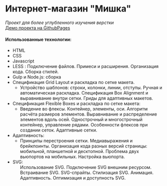 <h1>Интернет-магазин "Мишка"</h1>
<i>Проект для более углубленного изучения верстки</i><br>
<a href="https://evgeniia-rushakova.github.io/Mishka-shop/index.html">Демо проекта на GithubPages</a>
<h4>Использованные технологии:</h4>
<ul>
   <li>HTML</li>
   <li>CSS</li>
   <li>Javascript</li>
   <li>LESS : Подключение файлов.
      Примеси и расширения.
      Организация кода.
      Сборка стилей.
   </li>
   <li>Gulp и Node.js: сборка</li>
   <li>
      Спецификация Grid Layout и раскладка по сетке макета.
      <ul>
         <li>
            Устройство шаблонов: строки, колонки, линии, отступы.
            Ручная и автоматическая раскладка.
            Спецификация Box Alignment и выравнивание внутри сетки.
            Гриды для адаптивных макетов.
         </li>
      </ul>
   </li>
   <li>
      Спецификация Flexible Boxes и раскладка по сетке макета:
      <ul>
         <li>    Введение во флексы.
            Контейнер, элементы, оси.
            Алгоритм расчёта размеров элементов.
            Выравнивание и распределение элементов вдоль осей.
            Однострочный и многострочный контейнер, управление рядами.
            Особенности флексов при создании сеток.
            Адаптивные сетки.
         </li>
      </ul>
   </li>
   <li>
      Адаптивность:
      <ul>
         <li>
            Принципы перестроения сетки.
            Медиавыражения и брейкпоинты.
            Организация кода разных версий страницы: мобильной, планшетной и десктопной.
            Проблема двух вьюпортов на мобильных.
            Настройка вьюпорта.
         </li>
      </ul>
   </li>
   <li>
      SVG:
      <ul>
         Использование SVG.
         Подключение SVG внешним ресурсом.
         Встраивание SVG.
         SVG-спрайты.
         Стилизация SVG.
         Анимация.
         Адаптивность.
         Оптимизация и доступность SVG.
      </ul>
   </li>
</ul>
